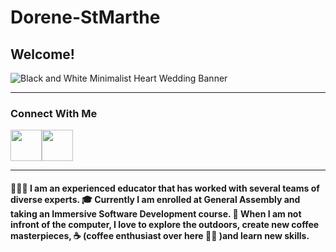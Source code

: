# Dorene-StMarthe
<h2>Welcome!</h2>


![Black and White Minimalist Heart Wedding Banner](https://user-images.githubusercontent.com/57598320/175186660-1a4a8e6a-7d2e-42b3-85ef-e452c51c75a8.gif)
<hr>
<h3>Connect With Me</h3>

<a href="https://www.youtube.com/c/DoreneCodes" target="blank"><img align= "center" src ="https://img.icons8.com/color/344/youtube-play.png" height = 50 /></a><a href="[https://www.youtube.com/c/DoreneCodes](https://www.linkedin.com/in/dorenestmarthe/)" target="blank"><img align="center" src="https://img.icons8.com/color/344/linkedin.png" height = 50 /></a>
<hr>

<h4> 👩🏽‍🏫 I am an experienced educator that has worked with several teams of diverse experts.
🎓 Currently I am enrolled at General Assembly and taking an Immersive Software Development course.
🌱 When I am not infront of the computer, I love to explore the outdoors, create new coffee masterpieces, ☕
(coffee enthusiast over here 👋🏾 )and learn new skills.</h4>


